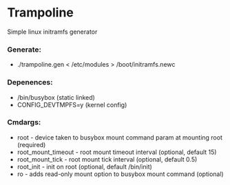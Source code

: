 # Trampoline
Simple linux initramfs generator

### Generate:
- ./trampoline.gen < /etc/modules > /boot/initramfs.newc

### Depenences:
- /bin/busybox (static linked)
- CONFIG_DEVTMPFS=y (kernel config)

### Cmdargs:
- root - device taken to busybox mount command param at mounting root (required)
- root_mount_timeout - root mount timeout interval (optional, default 15)
- root_mount_tick - root mount tick interval (optional, default 0.5)
- root_init - init on root (optional, default /bin/init)
- ro - adds read-only mount option to busybox mount command (optional)
